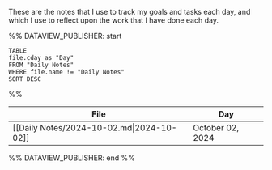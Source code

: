 
These are the notes that I use to track my goals and tasks each day, and which I use to reflect upon the work that I have done each day.


%% DATAVIEW_PUBLISHER: start
```dataview
TABLE
file.cday as "Day"
FROM "Daily Notes"
WHERE file.name != "Daily Notes"
SORT DESC
```
%%

| File                                      | Day              |
| ----------------------------------------- | ---------------- |
| [[Daily Notes/2024-10-02.md\|2024-10-02]] | October 02, 2024 |

%% DATAVIEW_PUBLISHER: end %%